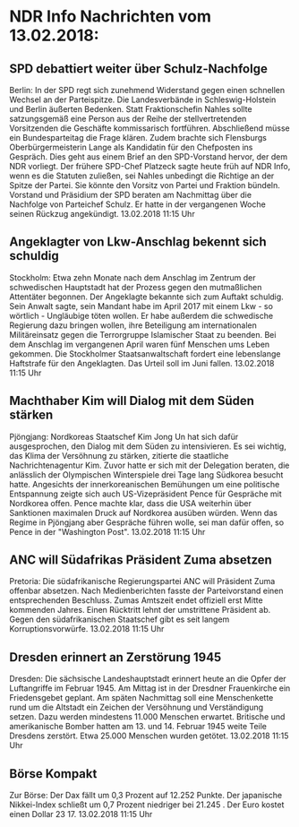 # NDR Info Nachrichten vom 13.02.2018:


## SPD debattiert weiter über Schulz-Nachfolge
Berlin: In der SPD regt sich zunehmend Widerstand gegen einen schnellen Wechsel an der Parteispitze. Die Landesverbände in Schleswig-Holstein und Berlin äußerten Bedenken. Statt Fraktionschefin Nahles sollte satzungsgemäß eine Person aus der Reihe der stellvertretenden Vorsitzenden die Geschäfte kommissarisch fortführen. Abschließend müsse ein Bundesparteitag die Frage klären. Zudem brachte sich Flensburgs Oberbürgermeisterin Lange als Kandidatin für den Chefposten ins Gespräch. Dies geht aus einem Brief an den SPD-Vorstand hervor, der dem NDR vorliegt. Der frühere SPD-Chef Platzeck sagte heute früh auf NDR Info, wenn es die Statuten zuließen, sei Nahles unbedingt die Richtige an der Spitze der Partei. Sie könnte den Vorsitz von Partei und Fraktion bündeln. Vorstand und Präsidium der SPD beraten am Nachmittag über die Nachfolge von Parteichef Schulz. Er hatte in der vergangenen Woche seinen Rückzug angekündigt. 13.02.2018 11:15 Uhr 

## Angeklagter von Lkw-Anschlag bekennt sich schuldig
Stockholm: Etwa zehn Monate nach dem Anschlag im Zentrum der schwedischen Hauptstadt hat der Prozess gegen den mutmaßlichen Attentäter begonnen. Der Angeklagte bekannte sich zum Auftakt schuldig. Sein Anwalt sagte, sein Mandant habe im April 2017 mit einem Lkw - so wörtlich - Ungläubige töten wollen. Er habe außerdem die schwedische Regierung dazu bringen wollen, ihre Beteiligung am internationalen Militäreinsatz gegen die Terrorgruppe Islamischer Staat zu beenden. Bei dem Anschlag im vergangenen April waren fünf Menschen ums Leben gekommen. Die Stockholmer Staatsanwaltschaft fordert eine lebenslange Haftstrafe für den Angeklagten. Das Urteil soll im Juni fallen. 13.02.2018 11:15 Uhr 

## Machthaber Kim will Dialog mit dem Süden stärken
Pjöngjang: Nordkoreas Staatschef Kim Jong Un hat sich dafür ausgesprochen, den Dialog mit dem Süden zu intensivieren. Es sei wichtig, das Klima der Versöhnung zu stärken, zitierte die staatliche Nachrichtenagentur Kim. Zuvor hatte er sich mit der Delegation beraten, die anlässlich der Olympischen Winterspiele drei Tage lang Südkorea besucht hatte. Angesichts der innerkoreanischen Bemühungen um eine politische Entspannung zeigte sich auch US-Vizepräsident Pence für Gespräche mit Nordkorea offen. Pence machte klar, dass die USA weiterhin über Sanktionen maximalen Druck auf Nordkorea ausüben würden. Wenn das Regime in Pjöngjang aber Gespräche führen wolle, sei man dafür offen, so Pence in der "Washington Post". 13.02.2018 11:15 Uhr 

## ANC will Südafrikas Präsident Zuma absetzen
Pretoria: Die südafrikanische Regierungspartei ANC will Präsident Zuma offenbar absetzen. Nach Medienberichten fasste der Parteivorstand einen entsprechenden Beschluss. Zumas Amtszeit endet offiziell erst Mitte kommenden Jahres. Einen Rücktritt lehnt der umstrittene Präsident ab. Gegen den südafrikanischen Staatschef gibt es seit langem Korruptionsvorwürfe. 13.02.2018 11:15 Uhr 

## Dresden erinnert an Zerstörung 1945
Dresden: Die sächsische Landeshauptstadt erinnert heute an die Opfer der Luftangriffe im Februar 1945. Am Mittag ist in der Dresdner Frauenkirche ein Friedensgebet geplant. Am späten Nachmittag soll eine Menschenkette rund um die Altstadt ein Zeichen der Versöhnung und Verständigung setzen. Dazu werden mindestens 11.000 Menschen erwartet. Britische und amerikanische Bomber hatten am 13. und 14. Februar 1945 weite Teile Dresdens zerstört. Etwa 25.000 Menschen wurden getötet. 13.02.2018 11:15 Uhr 

## Börse Kompakt
Zur Börse: Der Dax fällt um 0,3 Prozent auf  12.252 Punkte. Der japanische Nikkei-Index schließt um  0,7  Prozent niedriger bei  21.245 . Der Euro kostet einen Dollar  23 17. 13.02.2018 11:15 Uhr 
